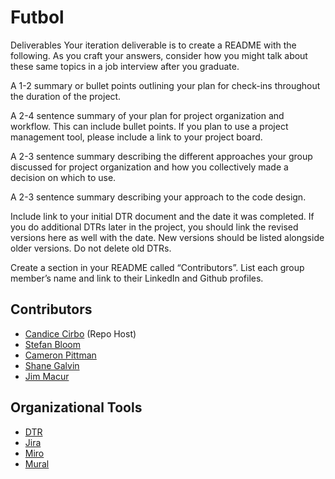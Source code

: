 # Futbol 


Deliverables
Your iteration deliverable is to create a README with the following. As you craft your answers, consider how you might talk about these same topics in a job interview after you graduate.

A 1-2 summary or bullet points outlining your plan for check-ins throughout the duration of the project.

A 2-4 sentence summary of your plan for project organization and workflow. This can include bullet points. If you plan to use a project management tool, please include a link to your project board.

A 2-3 sentence summary describing the different approaches your group discussed for project organization and how you collectively made a decision on which to use.

A 2-3 sentence summary describing your approach to the code design.

Include link to your initial DTR document and the date it was completed. If you do additional DTRs later in the project, you should link the revised versions here as well with the date. New versions should be listed alongside older versions. Do not delete old DTRs.

Create a section in your README called “Contributors”. List each group member’s name and link to their LinkedIn and Github profiles.


## Contributors
- [Candice Cirbo](https://github.com/CCirbo) (Repo Host)
- [Stefan Bloom](https://github.com/stefanjbloom)
- [Cameron Pittman](https://github.com/CPPittman)
- [Shane Galvin](https://github.com/Sgalvin36)
- [Jim Macur](https://github.com/Jimmacur)


## Organizational Tools

- [DTR](https://docs.google.com/document/d/1gyJFtLm62Aqfi5fxmL0Uc9b-sDG-u0IKUANCgX8b4CM/edit?usp=sharing)
- [Jira](https://sgalvin36.atlassian.net/jira/software/projects/KAN/boards/1)
- [Miro](https://miro.com/app/board/uXjVKu-MTYE=/)
- [Mural](https://app.mural.co/t/futbol9917/m/futbol9917/1722531187535/a6cbaccfff46d7d53334e83ffca9ed95f8c41f0d?sender=u9f8932b2d14570e05da22390)
